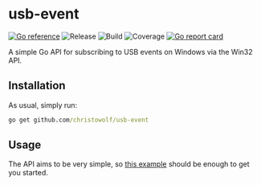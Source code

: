 # usb-event

[![Go reference](https://pkg.go.dev/badge/github.com/christowolf/usb-event.svg)](https://pkg.go.dev/github.com/christowolf/usb-event)
![Release](https://img.shields.io/github/v/release/ChristoWolf/usb-event)
![Build](https://img.shields.io/github/actions/workflow/status/ChristoWolf/usb-event/main.yml?branch=main)
![Coverage](https://img.shields.io/codecov/c/github/ChristoWolf/usb-event)
[![Go report card](https://goreportcard.com/badge/github.com/ChristoWolf/usb-event)](https://goreportcard.com/report/github.com/ChristoWolf/usb-event)

A simple Go API for subscribing to USB events on Windows via the Win32 API.

## Installation

As usual, simply run:

```cmd
go get github.com/christowolf/usb-event
```

## Usage

The API aims to be very simple, so
[this example](https://github.com/ChristoWolf/usb-event/blob/main/usbevent_windows_test.go)
should be enough to get you started.
